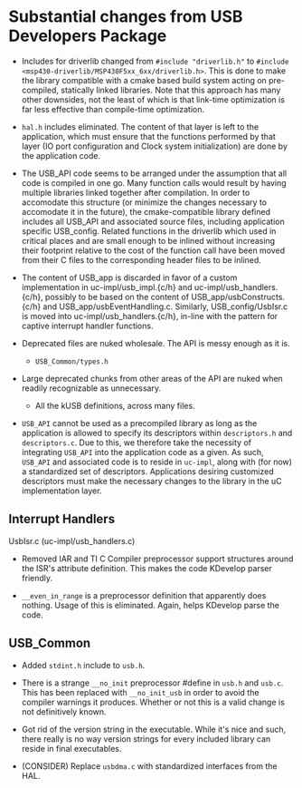 Substantial changes from USB Developers Package
===============================================

  - Includes for driverlib changed from `#include "driverlib.h"` 
    to `#include <msp430-driverlib/MSP430F5xx_6xx/driverlib.h>`. This is 
    done to make the library compatible with a cmake based build system 
    acting on pre-compiled, statically linked libraries. Note that this
    approach has many other downsides, not the least of which is that 
    link-time optimization is far less effective than compile-time 
    optimization.
        
  - `hal.h` includes eliminated. The content of that layer is left to 
    the application, which must ensure that the functions performed by 
    that layer (IO port configuration and Clock system initialization)
    are done by the application code.
      
  - The USB_API code seems to be arranged under the assumption that all 
    code is compiled in one go. Many function calls would result by 
    having multiple libraries linked together after compilation. In 
    order to accomodate this structure (or minimize the changes 
    necessary to accomodate it in the future), the cmake-compatible
    library defined includes all USB_API and associated source files, 
    including application specific USB_config. Related functions in 
    the driverlib which used in critical places and are small enough 
    to be inlined without increasing their footprint relative to the 
    cost of the function call have been moved from their C files to 
    the corresponding header files to be inlined.
    
  - The content of USB_app is discarded in favor of a custom implementation
    in uc-impl/usb_impl.{c/h} and uc-impl/usb_handlers.{c/h}, possibly to 
    be based on the content of USB_app/usbConstructs.{c/h} and 
    USB_app/usbEventHandling.c. Similarly, USB_config/UsbIsr.c is moved into 
    uc-impl/usb_handlers.{c/h}, in-line with the pattern for captive 
    interrupt handler functions.
    
  - Deprecated files are nuked wholesale. The API is messy enough as it is.
      - `USB_Common/types.h`
  
  - Large deprecated chunks from other areas of the API are nuked when 
    readily recognizable as unnecessary. 
     - All the kUSB definitions, across many files.
     
  - `USB_API` cannot be used as a precompiled library as long as the 
    application is allowed to specify its descriptors within `descriptors.h` 
    and `descriptors.c`. Due to this, we therefore take the necessity of 
    integrating `USB_API` into the application code as a given. As such, 
    `USB_API` and associated code is to reside in `uc-impl`, along with 
    (for now) a standardized set of descriptors. Applications desiring 
    customized descriptors must make the necessary changes to the library 
    in the uC implementation layer. 

Interrupt Handlers
------------------

UsbIsr.c (uc-impl/usb_handlers.c)

  - Removed IAR and TI C Compiler preprocessor support structures around the 
    ISR's attribute definition. This makes the code KDevelop parser friendly.
  
  - `__even_in_range` is a preprocessor definition that apparently does 
    nothing. Usage of this is eliminated. Again, helps KDevelop parse the
    code. 

    
USB_Common
----------

  - Added `stdint.h` include to `usb.h`. 
  
  - There is a strange `__no_init` preprocessor #define in `usb.h` and 
    `usb.c`. This has been replaced with `__no_init_usb` in order to 
    avoid the compiler warnings it produces. Whether or not this is a 
    valid change is not definitively known.
    
  - Got rid of the version string in the executable. While it's nice and 
    such, there really is no way version strings for every included library 
    can reside in final executables. 
  
  - (CONSIDER) Replace `usbdma.c` with standardized interfaces from the HAL.
        